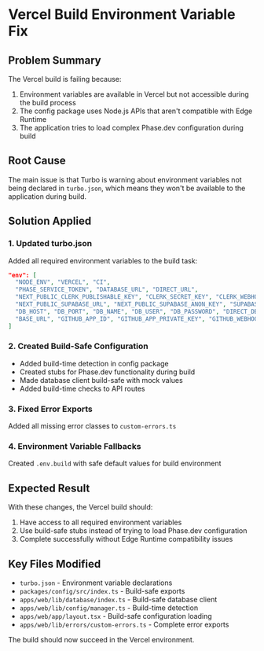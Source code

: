 # Vercel Build Environment Variable Fix

## Problem Summary
The Vercel build is failing because:
1. Environment variables are available in Vercel but not accessible during the build process
2. The config package uses Node.js APIs that aren't compatible with Edge Runtime
3. The application tries to load complex Phase.dev configuration during build

## Root Cause
The main issue is that Turbo is warning about environment variables not being declared in `turbo.json`, which means they won't be available to the application during build.

## Solution Applied

### 1. Updated turbo.json
Added all required environment variables to the build task:
```json
"env": [
  "NODE_ENV", "VERCEL", "CI",
  "PHASE_SERVICE_TOKEN", "DATABASE_URL", "DIRECT_URL",
  "NEXT_PUBLIC_CLERK_PUBLISHABLE_KEY", "CLERK_SECRET_KEY", "CLERK_WEBHOOK_SECRET",
  "NEXT_PUBLIC_SUPABASE_URL", "NEXT_PUBLIC_SUPABASE_ANON_KEY", "SUPABASE_SERVICE_ROLE_KEY",
  "DB_HOST", "DB_PORT", "DB_NAME", "DB_USER", "DB_PASSWORD", "DIRECT_DB_PORT",
  "BASE_URL", "GITHUB_APP_ID", "GITHUB_APP_PRIVATE_KEY", "GITHUB_WEBHOOK_SECRET", "GITHUB_WEBHOOK_URL"
]
```

### 2. Created Build-Safe Configuration
- Added build-time detection in config package
- Created stubs for Phase.dev functionality during build
- Made database client build-safe with mock values
- Added build-time checks to API routes

### 3. Fixed Error Exports
Added all missing error classes to `custom-errors.ts`

### 4. Environment Variable Fallbacks
Created `.env.build` with safe default values for build environment

## Expected Result
With these changes, the Vercel build should:
1. Have access to all required environment variables
2. Use build-safe stubs instead of trying to load Phase.dev configuration
3. Complete successfully without Edge Runtime compatibility issues

## Key Files Modified
- `turbo.json` - Environment variable declarations
- `packages/config/src/index.ts` - Build-safe exports
- `apps/web/lib/database/index.ts` - Build-safe database client
- `apps/web/lib/config/manager.ts` - Build-time detection
- `apps/web/app/layout.tsx` - Build-safe configuration loading
- `apps/web/lib/errors/custom-errors.ts` - Complete error exports

The build should now succeed in the Vercel environment.